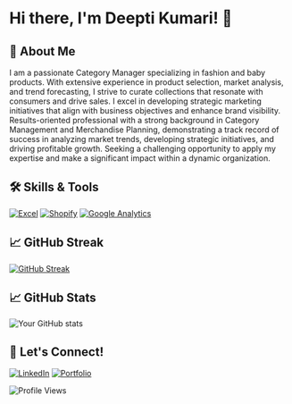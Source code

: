 # Hi there, I'm Deepti Kumari! 👋

## 🚀 About Me
I am a passionate Category Manager specializing in fashion and baby products. With extensive experience in product selection, market analysis, and trend forecasting, I strive to curate collections that resonate with consumers and drive sales. I excel in developing strategic marketing initiatives that align with business objectives and enhance brand visibility. Results-oriented professional with a strong background in Category Management and Merchandise Planning, demonstrating a track record of success in analyzing market trends, developing strategic initiatives, and driving profitable growth. Seeking a challenging opportunity to apply my expertise and make a significant impact within a dynamic organization.

## 🛠️ Skills & Tools
[![Excel](https://img.shields.io/badge/-Excel-217346?logo=microsoft-excel&logoColor=white&style=for-the-badge)](https://www.microsoft.com/en-us/microsoft-365/excel)
[![Shopify](https://img.shields.io/badge/-Shopify-96BF48?logo=shopify&logoColor=white&style=for-the-badge)](https://www.shopify.com/)
[![Google Analytics](https://img.shields.io/badge/-Google%20Analytics-E37400?logo=google-analytics&logoColor=white&style=for-the-badge)](https://analytics.google.com/)

## 📈 GitHub Streak
[![GitHub Streak](https://github-readme-streak-stats.herokuapp.com?user=d4deepti&theme=dark&ring=fb4362&file=fb4362&currStreakNum=fb4362&currStreakLabel=fb4362&hide_border=true)](https://git.io/streak-stats)

## 📈 GitHub Stats
![Your GitHub stats](https://github-readme-stats.vercel.app/api?username=d4deepti&hide_border=true&show_icons=true&bg_color=151515&title_color=fb4362&icon_color=fb4362&text_bold=false&text_color=9e9e9e)

## 💬 Let's Connect!
[![LinkedIn](https://img.shields.io/badge/-LinkedIn-0077B5?logo=linkedin&logoColor=white&style=for-the-badge)](https://www.linkedin.com/in/deepti-kumari-658937122)
[![Portfolio](https://img.shields.io/badge/-Portfolio-FF4088?logo=google-chrome&logoColor=white&style=for-the-badge)](https://yourwebsite.com)

![Profile Views](https://komarev.com/ghpvc/?username=d4deepti&color=brightgreen)
